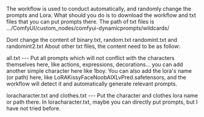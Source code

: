 The workflow is used to conduct automatically, and randomly change the prompts and Lora.
What should you do is to download the workflow and txt files that you can put prompts there.
The path of txt files is .../ComfyUI/custom_nodes/comfyui-dynamicprompts/wildcards/

Dont change the content of binary.txt, random.txt randomint.txt and randomint2.txt
About other txt files, the content need to be as follow:

all.txt --- Put all  prompts which  will not conflict with the characters themselves here, like actions, expressions, decorations... you can add another simple character here like 1boy.
You can also add the lora's name (or path) here, like LoRAKissyFaceNoobAIXLvPred.safetensors, and the workflow will detect it and automatically generate relevant prompts.

loracharacter.txt and clothes.txt --- Put the character and clothes lora name or path there. In loracharacter.txt, maybe you can directly put prompts, but I have not tried before.
